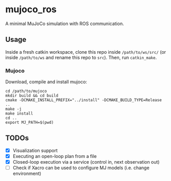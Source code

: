 # mujoco_ros
A minimal MuJoCo simulation with ROS communication.

## Usage
Inside a fresh catkin workspace, clone this repo inside `/path/to/ws/src/` (or inside `/path/to/ws` and rename this repo to `src`). Then, run `catkin_make`.

### Mujoco
Download, compile and install mujoco:
```
cd /path/to/mujoco
mkdir build && cd build
cmake -DCMAKE_INSTALL_PREFIX="../install" -DCMAKE_BUILD_TYPE=Release ..
make -j
make install
cd ..
export MJ_PATH=$(pwd) 
```

## TODOs
- [x] Visualization support
- [x] Executing an open-loop plan from a file
- [x] Closed-loop execution via a service (control in, next observation out) 
- [ ] Check if Xacro can be used to configure MJ models (i.e. change environment)
